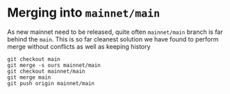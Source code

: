 # Merging into `mainnet/main`

As new mainnet need to be released, quite often `mainnet/main` branch is far behind the `main`.
This is so far cleanest solution we have found to perform merge without conflicts as well as keeping history

```shell
git checkout main
git merge -s ours mainnet/main
git checkout mainnet/main
git merge main
git push origin mainnet/main
```
